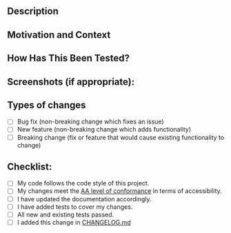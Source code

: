 <!-- Provide a general summary of your changes in the Title above -->

## Description
<!-- Describe your changes in detail -->

## Motivation and Context
<!-- Why is this change required? What problem does it solve?
     If it fixes an open issue, please link to the issue here. -->

## How Has This Been Tested?
<!-- Please describe in detail how you tested your changes.
     Include details of your testing environment, and the tests you ran to see how your change affects other areas of the code, etc. -->

## Screenshots (if appropriate):

## Types of changes
<!-- What types of changes does your code introduce? Put an `x` in all the boxes that apply: -->
- [ ] Bug fix (non-breaking change which fixes an issue)
- [ ] New feature (non-breaking change which adds functionality)
- [ ] Breaking change (fix or feature that would cause existing functionality to change)

## Checklist:
<!-- Go over all the following points, and put an `x` in all the boxes that apply.   
     If you're unsure about any of these, don't hesitate to ask. We're here to help! -->
- [ ] My code follows the code style of this project.
- [ ] My changes meet the [AA level of conformance](https://www.w3.org/TR/WCAG20/) in terms of accessibility.
- [ ] I have updated the documentation accordingly.
- [ ] I have added tests to cover my changes.
- [ ] All new and existing tests passed.
- [ ] I added this change in [CHANGELOG.md](https://github.com/DSI-VD/foehn/blob/master/CHANGELOG.md)
